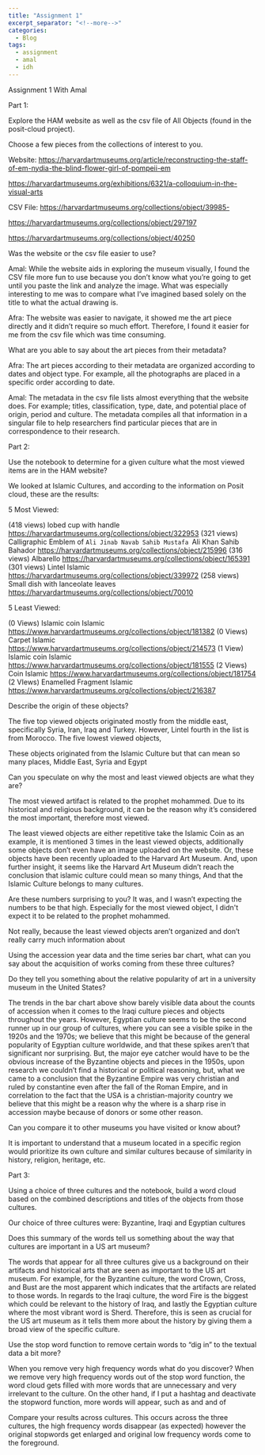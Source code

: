 ```yaml
---
title: "Assignment 1"
excerpt_separator: "<!--more-->"
categories:
  - Blog
tags:
  - assignment
  - amal
  - idh
---
```


Assignment 1 With Amal 


Part 1:
 
Explore the HAM website as well as the csv file of All Objects (found in the posit-cloud project). 

Choose a few pieces from the collections of interest to you. 

Website:
https://harvardartmuseums.org/article/reconstructing-the-staff-of-em-nydia-the-blind-flower-girl-of-pompeii-em

https://harvardartmuseums.org/exhibitions/6321/a-colloquium-in-the-visual-arts

CSV File:
https://harvardartmuseums.org/collections/object/39985- 

https://harvardartmuseums.org/collections/object/297197

https://harvardartmuseums.org/collections/object/40250




Was the website or the csv file easier to use? 

Amal: While the website aids in exploring the museum visually, I found the CSV file more fun to use because you don’t know what you’re going to get until you paste the link and analyze the image. What was especially interesting to me was to compare what I’ve imagined based solely on the title to what the actual drawing is. 

Afra: The website was easier to navigate, it showed me the art piece directly and it didn’t require so much effort. Therefore, I found it easier for me from the csv file which was time consuming. 

What are you able to say about the art pieces from their metadata?

Afra: The art pieces according to their metadata are organized according to dates and object type. For example, all the photographs are placed in a specific order according to date. 

Amal: The metadata in the csv file lists almost everything that the website does. For example; titles, classification, type, date, and potential place of origin, period and culture. The metadata compiles all that information in a singular file to help researchers find particular pieces that are in correspondence to their research.

Part 2: 

Use the notebook to determine for a given culture what the most viewed items are in the HAM website?

We looked at Islamic Cultures, and according to the information on Posit cloud, these are the results: 

5 Most Viewed:

(418 views) lobed cup with handle https://harvardartmuseums.org/collections/object/322953
(321 views) Calligraphic Emblem of  `Ali Jinab Navab Sahib Mustafa `Ali Khan Sahib Bahador
https://harvardartmuseums.org/collections/object/215996
(316 views) Albarello 
https://harvardartmuseums.org/collections/object/165391
(301 views) Lintel Islamic 
https://harvardartmuseums.org/collections/object/339972
(258 views) Small dish with lanceolate leaves 
https://harvardartmuseums.org/collections/object/70010



5 Least Viewed:

(0 Views) Islamic coin  Islamic https://www.harvardartmuseums.org/collections/object/181382 
(0 Views) Carpet Islamic  https://www.harvardartmuseums.org/collections/object/214573
(1 View) Islamic coin Islamic https://www.harvardartmuseums.org/collections/object/181555
(2 Views) Coin  Islamic https://www.harvardartmuseums.org/collections/object/181754
(2 VIews) Enamelled Fragment  Islamic https://www.harvardartmuseums.org/collections/object/216387










Describe the origin of these objects? 

The five top viewed objects originated mostly from the middle east, specifically Syria, Iran, Iraq and Turkey.  However, Lintel fourth in the list is from Morocco. 
The five lowest viewed objects, 

These objects originated from the Islamic Culture but that can mean so many places, Middle East, Syria and Egypt

Can you speculate on why the most and least viewed objects are what they are? 

The most viewed artifact is related to the prophet mohammed. Due to its historical and religious background, it can be the reason why it’s considered the most important, therefore most viewed. 

The least viewed objects are either repetitive take the Islamic Coin as an example, it is mentioned 3 times in the least viewed objects, additionally some objects don’t even have an image uploaded on the website. Or, these objects have been recently uploaded to the Harvard Art Museum. And, upon further insight, it seems like the Harvard Art Museum didn’t reach the conclusion that islamic culture could mean so many things, And that the Islamic Culture belongs to many cultures.

Are these numbers surprising to you? 
It was, and I wasn’t expecting the numbers to be that high. Especially for the most viewed object, I didn't expect it to be related to the prophet mohammed. 

Not really, because the least viewed objects aren’t organized and don’t really carry much information about 

Using the accession year data and the time series bar chart, what can you say about the acquisition of works coming from these three cultures? 








Do they tell you something about the relative popularity of art in a university museum in the United States? 

The trends in the bar chart above show barely visible data about the counts of accession when it comes to the Iraqi culture pieces and objects throughout the years. However, Egyptian culture seems to be the second runner up in our group of cultures, where you can see a visible spike in the 1920s and the 1970s; we believe that this might be because of the general popularity of Egyptian culture worldwide, and that these spikes aren’t that significant nor surprising. But, the major eye catcher would have to be the obvious increase of the Byzantine objects and pieces in the 1950s, upon research we couldn’t find a historical or political reasoning, but, what we came to a conclusion that the Byzantine Empire was very christian and ruled by constantine even after the fall of the Roman Empire, and in correlation to the fact that the USA is a christian-majority country we believe that this might be a reason why the where is a sharp rise in accession maybe because of donors or some other reason. 

Can you compare it to other museums you have visited or know about?

It is important to understand that a museum located in a specific region would prioritize its own culture and similar cultures because of similarity in history, religion, heritage, etc. 



Part 3: 

Using a choice of three cultures and the notebook, build a word cloud based on the combined descriptions and titles of the objects from those cultures. 

Our choice of three cultures were: Byzantine, Iraqi and Egyptian cultures









Does this summary of the words tell us something about the way that cultures are important in a US art museum? 

The words that appear for all three cultures give us a background on their artifacts and historical arts that are seen as important to the US art museum. For example, for the Byzantine culture, the word Crown, Cross, and Bust are the most apparent which indicates that the artifacts are related to those words. In regards to the Iraqi culture, the word Fire is the biggest which could be relevant to the history of Iraq, and lastly the Egyptian culture where the most vibrant word is Sherd. Therefore, this is seen as crucial for the US art museum as it tells them more about the history by giving them a broad view of the specific culture.
  
Use the stop word function to remove certain words to “dig in” to the textual data a bit more?

 When you remove very high frequency words what do you discover? When we remove very high frequency words out of the stop word function, the word cloud gets filled with more words that are unnecessary and very irrelevant to the culture. On the other hand, if I put a hashtag and deactivate the stopword function, more words will appear, such as and and of 

Compare your results across cultures. 
This occurs across the three cultures, the high frequency words disappear (as expected) however the original stopwords get enlarged and original low frequency words come to the foreground. 

